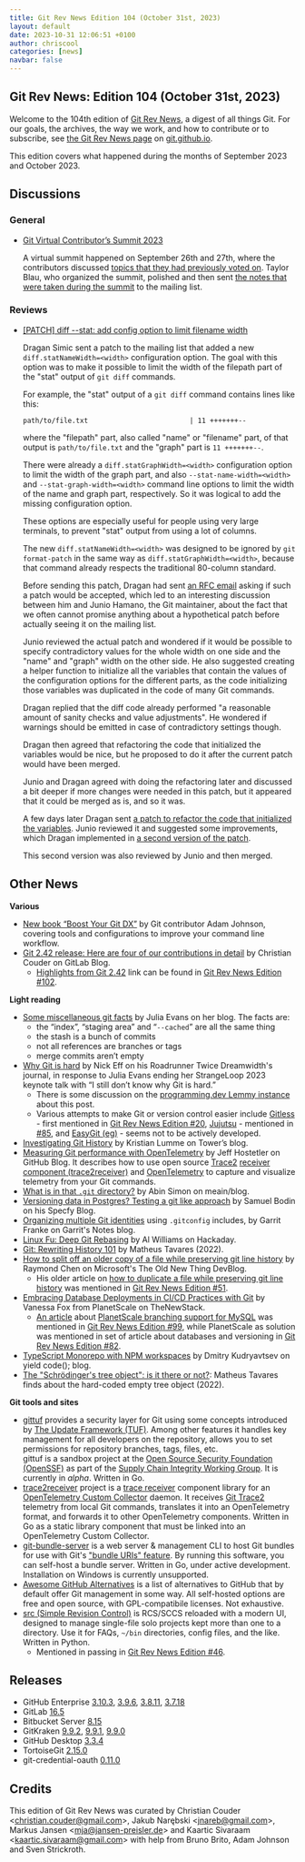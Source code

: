 ```yaml
---
title: Git Rev News Edition 104 (October 31st, 2023)
layout: default
date: 2023-10-31 12:06:51 +0100
author: chriscool
categories: [news]
navbar: false
---
```


## Git Rev News: Edition 104 (October 31st, 2023)

Welcome to the 104th edition of [Git Rev News](https://git.github.io/rev_news/rev_news/),
a digest of all things Git. For our goals, the archives, the way we work, and how to contribute or to
subscribe, see [the Git Rev News page](https://git.github.io/rev_news/rev_news/) on [git.github.io](http://git.github.io).

This edition covers what happened during the months of September 2023 and October 2023.

## Discussions

### General

+ [Git Virtual Contributor’s Summit 2023](https://docs.google.com/document/d/1GKoYtVhpdr_N2BAonYsxVTpPToP1CgCS9um0K7Gx9gQ)

  A virtual summit happened on September 26th and 27th, where the
  contributors discussed
  [topics that they had previously voted on](https://docs.google.com/spreadsheets/d/1EnhmTeEqRBlEI2pMAO3oZ4rO1xEwBzYp2vS4CMtvge8).
  Taylor Blau, who organized the summit, polished and then sent
  [the notes that were taken during the summit](https://lore.kernel.org/git/ZRregi3JJXFs4Msb@nand.local/#r)
  to the mailing list.


### Reviews

+ [[PATCH] diff --stat: add config option to limit filename width](https://lore.kernel.org/git/87badb12f040d1c66cd9b89074d3de5015a45983.1694446743.git.dsimic@manjaro.org/)

  Dragan Simic sent a patch to the mailing list that added a new
  `diff.statNameWidth=<width>` configuration option. The goal with
  this option was to make it possible to limit the width of the
  filepath part of the "stat" output of `git diff` commands.

  For example, the "stat" output of a `git diff` command contains lines like this:

  ```
  path/to/file.txt                         | 11 +++++++--
  ```

  where the "filepath" part, also called "name" or "filename" part, of
  that output is `path/to/file.txt` and the "graph" part is
  `11 +++++++--`.

  There were already a `diff.statGraphWidth=<width>` configuration
  option to limit the width of the graph part, and also
  `--stat-name-width=<width>` and `--stat-graph-width=<width>` command
  line options to limit the width of the name and graph part,
  respectively. So it was logical to add the missing configuration
  option.

  These options are especially useful for people using very large
  terminals, to prevent "stat" output from using a lot of columns.

  The new `diff.statNameWidth=<width>` was designed to be ignored by
  `git format-patch` in the same way as
  `diff.statGraphWidth=<width>`, because that command already respects
  the traditional 80-column standard.

  Before sending this patch, Dragan had sent
  [an RFC email](https://lore.kernel.org/git/eb8f524eca3975f086715ec32a8a1fbb@manjaro.org/)
  asking if such a patch would be accepted, which led to an interesting
  discussion between him and Junio Hamano, the Git maintainer, about
  the fact that we often cannot promise anything about a hypothetical
  patch before actually seeing it on the mailing list.

  Junio reviewed the actual patch and wondered if it would be possible
  to specify contradictory values for the whole width on one side and
  the "name" and "graph" width on the other side. He also suggested
  creating a helper function to initialize all the variables that
  contain the values of the configuration options for the different
  parts, as the code initializing those variables was duplicated in
  the code of many Git commands.

  Dragan replied that the diff code already performed "a reasonable
  amount of sanity checks and value adjustments". He wondered if
  warnings should be emitted in case of contradictory settings though.

  Dragan then agreed that refactoring the code that initialized the
  variables would be nice, but he proposed to do it after the current
  patch would have been merged.

  Junio and Dragan agreed with doing the refactoring later and
  discussed a bit deeper if more changes were needed in this patch, but
  it appeared that it could be merged as is, and so it was.

  A few days later Dragan sent
  [a patch to refactor the code that initialized the variables](https://lore.kernel.org/git/166396f0a98e248fc3d1236757632c5d648ddc0b.1695364961.git.dsimic@manjaro.org/).
  Junio reviewed it and suggested some improvements, which Dragan
  implemented in [a second version of the patch](https://lore.kernel.org/git/d45d1dac1a20699e370905b88b6fd0ec296751e7.1695441501.git.dsimic@manjaro.org/).

  This second version was also reviewed by Junio and then merged.

<!---
### Support
-->

<!---
## Developer Spotlight:
-->

## Other News

__Various__
* [New book “Boost Your Git DX”](https://adamchainz.gumroad.com/l/bygdx) by Git contributor Adam Johnson, covering tools and configurations to improve your command line workflow.
* [Git 2.42 release: Here are four of our contributions in detail](https://about.gitlab.com/blog/2023/10/12/contributions-to-git-2-42-release/)
  by Christian Couder on GitLab Blog.
    * [Highlights from Git 2.42](https://github.blog/2023-08-21-highlights-from-git-2-42/)
      link can be found in [Git Rev News Edition #102](https://git.github.io/rev_news/2023/08/31/edition-102/).

__Light reading__
+ [Some miscellaneous git facts](https://jvns.ca/blog/2023/10/20/some-miscellaneous-git-facts/)
  by Julia Evans on her blog.  The facts are:
    + the “index”, “staging area” and “`--cached`” are all the same thing
    + the stash is a bunch of commits
    + not all references are branches or tags
    + merge commits aren’t empty
+ [Why Git is hard](https://roadrunnertwice.dreamwidth.org/596185.html)
  by Nick Eff on his Roadrunner Twice Dreamwidth's journal,
  in response to Julia Evans ending her StrangeLoop 2023 keynote talk with
  “I still don’t know why Git is hard.”
    + There is some discussion on the [programming.dev Lemmy instance](https://programming.dev/post/4051745)
      about this post.
    + Various attempts to make Git or version control easier include
      [Gitless](http://gitless.com/) - first mentioned in [Git Rev News Edition #20](https://git.github.io/rev_news/2016/10/19/edition-20/),
      [Jujutsu](https://github.com/martinvonz/jj) - mentioned in [#85](https://git.github.io/rev_news/2022/03/31/edition-85/),
      and [EasyGit (eg)](https://github.com/dfabulich/easygit) - seems not to be actively developed.
+ [Investigating Git History](https://www.git-tower.com/blog/investigating-git-history/)
  by Kristian Lumme on Tower’s blog.
+ [Measuring Git performance with OpenTelemetry](https://github.blog/2023-10-16-measuring-git-performance-with-opentelemetry/)
  by Jeff Hostetler on GitHub Blog.  It describes how to use open source
  [Trace2](https://github.com/git/git/blob/master/Documentation/technical/api-trace2.txt)
  [receiver component (trace2receiver)](https://github.com/git-ecosystem/trace2receiver)
  and [OpenTelemetry](https://opentelemetry.io/docs/what-is-opentelemetry/)
  to capture and visualize telemetry from your Git commands.
+ [What is in that `.git` directory?](https://blog.meain.io/2023/what-is-in-dot-git/)
  by Abin Simon on meain/blog.
+ [Versioning data in Postgres? Testing a git like approach](https://www.specfy.io/blog/7-git-like-versioning-in-postgres)
  by Samuel Bodin on his Specfy Blog.
+ [Organizing multiple Git identities](https://garrit.xyz/posts/2023-10-13-organizing-multiple-git-identities)
  using `.gitconfig` includes,
  by Garrit Franke on Garrit's Notes blog.
+ [Linux Fu: Deep Git Rebasing](https://hackaday.com/2023/10/17/linux-fu-deep-git-rebasing/)
  by Al Williams on Hackaday.
+ [Git: Rewriting History 101](https://matheustavares.gitlab.io/posts/rewriting-history-101)
  by Matheus Tavares (2022).
+ [How to split off an older copy of a file while preserving git line history](https://devblogs.microsoft.com/oldnewthing/20230728-00/?p=108498)
  by Raymond Chen on Microsoft's The Old New Thing DevBlog.
    + His older article on [how to duplicate a file while preserving git line history](https://devblogs.microsoft.com/oldnewthing/20190919-00/?p=102904)
      was mentioned in [Git Rev News Edition #51](https://git.github.io/rev_news/2019/05/22/edition-51/).
+ [Embracing Database Deployments in CI/CD Practices with Git](https://thenewstack.io/embracing-database-deployments-in-ci-cd-practices-with-git/)
  by Vanessa Fox from PlanetScale on TheNewStack.
    + [An article](https://planetscale.com/blog/database-branching-three-way-merge-schema-changes)
      about [PlanetScale branching support for MySQL](https://planetscale.com/docs/concepts/branching)
      was mentioned in [Git Rev News Edition #99](https://git.github.io/rev_news/2023/05/31/edition-99/),
      while PlanetScale as solution was mentioned in set of article about databases and versioning
      in [Git Rev News Edition #82](https://git.github.io/rev_news/2021/12/30/edition-82/).
+ [TypeScript Monorepo with NPM workspaces](https://www.yieldcode.blog/post/npm-workspaces/)
  by Dmitry Kudryavtsev on yield code(); blog.
+ [The "Schrödinger's tree object": is it there or not?](https://matheustavares.gitlab.io/posts/empty-tree):
  Matheus Tavares finds about the hard-coded empty tree object (2022).

<!---
__Easy watching__
-->

__Git tools and sites__
+ [gittuf](https://gittuf.dev/) provides a security layer for Git
  using some concepts introduced by [The Update Framework (TUF)](https://theupdateframework.io/).
  Among other features it handles key management for all developers on the repository,
  allows you to set permissions for repository branches, tags, files, etc.<br>
  gittuf is a sandbox project at the [Open Source Security Foundation (OpenSSF)](https://openssf.org/)
  as part of the [Supply Chain Integrity Working Group](https://github.com/ossf/wg-supply-chain-integrity).
  It is currently in _alpha_.  Written in Go.
+ [trace2receiver](https://github.com/git-ecosystem/trace2receiver) project
  is a [trace receiver](https://opentelemetry.io/docs/collector/trace-receiver/) component library
  for an [OpenTelemetry Custom Collector](https://opentelemetry.io/docs/collector/) daemon.
  It receives [Git Trace2](https://git-scm.com/docs/api-trace2#_the_event_format_target) telemetry
  from local Git commands, translates it into an OpenTelemetry format, and forwards it
  to other OpenTelemetry components.  Written in Go as a static library component
  that must be linked into an OpenTelemetry Custom Collector.
+ [git-bundle-server](https://github.com/git-ecosystem/git-bundle-server)
  is a web server & management CLI to host Git bundles for use with Git's
  ["bundle URIs" feature](https://git-scm.com/docs/bundle-uri).
  By running this software, you can self-host a bundle server.
  Written in Go, under active development.  Installation on Windows is currently unsupported.
+ [Awesome GitHub Alternatives](https://github.com/ianchanning/awesome-github-alternatives)
  is a list of alternatives to GitHub that by default offer Git management in some way.
  All self-hosted options are free and open source, with GPL-compatibile licenses.
  Not exhaustive.
+ [src (Simple Revision Control)](http://www.catb.org/esr/src/)
  is RCS/SCCS reloaded with a modern UI, designed to manage single-file solo projects
  kept more than one to a directory. Use it for FAQs, `~/bin` directories, config files,
  and the like.  Written in Python.
    + Mentioned in passing in [Git Rev News Edition #46](https://git.github.io/rev_news/2018/12/19/edition-46/).


## Releases

+ GitHub Enterprise [3.10.3](https://help.github.com/enterprise-server@3.10/admin/release-notes#3.10.3),
[3.9.6](https://help.github.com/enterprise-server@3.9/admin/release-notes#3.9.6),
[3.8.11](https://help.github.com/enterprise-server@3.8/admin/release-notes#3.8.11),
[3.7.18](https://help.github.com/enterprise-server@3.7/admin/release-notes#3.7.18)
+ GitLab [16.5](https://about.gitlab.com/releases/2023/10/22/gitlab-16-5-released/)
+ Bitbucket Server [8.15](https://confluence.atlassian.com/bitbucketserver/bitbucket-server-release-notes-872139866.html)
+ GitKraken [9.9.2](https://help.gitkraken.com/gitkraken-client/current/),
[9.9.1](https://help.gitkraken.com/gitkraken-client/current/),
[9.9.0](https://help.gitkraken.com/gitkraken-client/current/)
+ GitHub Desktop [3.3.4](https://desktop.github.com/release-notes/)
+ TortoiseGit [2.15.0](https://tortoisegit.org/download/)
+ git-credential-oauth [0.11.0](https://github.com/hickford/git-credential-oauth/releases/tag/v0.11.0)

## Credits

This edition of Git Rev News was curated by
Christian Couder &lt;<christian.couder@gmail.com>&gt;,
Jakub Narębski &lt;<jnareb@gmail.com>&gt;,
Markus Jansen &lt;<mja@jansen-preisler.de>&gt; and
Kaartic Sivaraam &lt;<kaartic.sivaraam@gmail.com>&gt;
with help from Bruno Brito, Adam Johnson and Sven Strickroth.
